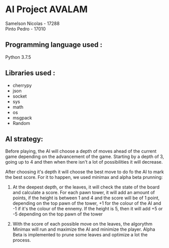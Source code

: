# AI Project AVALAM

Samelson Nicolas - 17288  
Pinto Pedro - 17010

## Programming language used :

Python 3.7.5

## Libraries used :

* cherrypy
* json
* socket
* sys
* math 
* os
* msgpack
* Random 

## AI strategy:

Before playing, the AI will choose a depth of moves ahead of the current game 
depending on the advancement of the game. Starting by a depth of 3, going up to 4
and then when there isn't a lot of possibilities it will decrease.

After choosing it's depth it will choose the best move to do fo the AI to mark the best score.
For it to happen, we used minimax and alpha beta prunning:

1. At the deepest depth, or the leaves, it will check the state of the board and
calculate a score. For each pawn tower, it will add an amount of points,
if the height is between 1 and 4 and the score will be of 1 point, 
depending on the top pawn of the tower, +1 for the colour of the AI and -1
if it's the colour of the ennemy. If the height is 5, then it will add +5 or -5
depending on the top pawn of the tower

1. With the score of each possible move on the leaves, the algorythm Minimax will run and 
maximize the AI and minimize the player. Alpha Beta is implemented to prune some leaves and 
optimize a lot the process.

